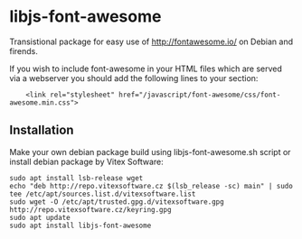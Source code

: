 libjs-font-awesome
==================

Transistional package for easy use of http://fontawesome.io/
on Debian and firends.

If you wish to include font-awesome in your HTML files which are served
via a webserver you should add the following lines to your <HEAD>
section:

        <link rel="stylesheet" href="/javascript/font-awesome/css/font-awesome.min.css">

Installation
------------
Make your own debian package build using libjs-font-awesome.sh script or install
debian package by Vitex Software:

```shell
sudo apt install lsb-release wget
echo "deb http://repo.vitexsoftware.cz $(lsb_release -sc) main" | sudo tee /etc/apt/sources.list.d/vitexsoftware.list
sudo wget -O /etc/apt/trusted.gpg.d/vitexsoftware.gpg http://repo.vitexsoftware.cz/keyring.gpg
sudo apt update
sudo apt install libjs-font-awesome
```
